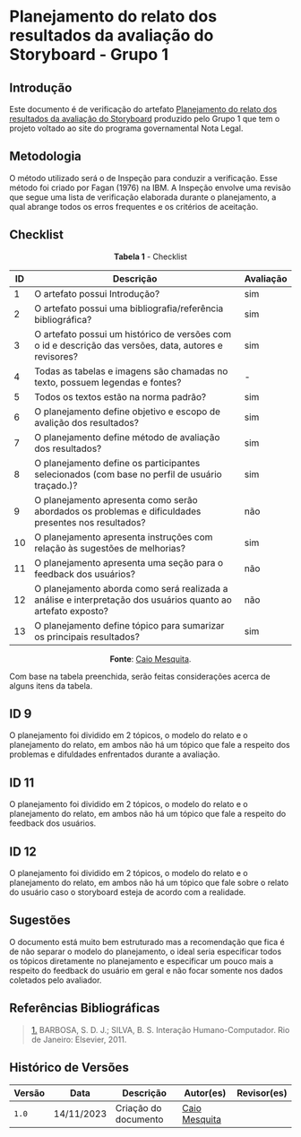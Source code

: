 # Planejamento do relato dos resultados da avaliação do Storyboard - Grupo 1

## Introdução

Este documento é de verificação do artefato [Planejamento do relato dos resultados da avaliação do Storyboard](https://interacao-humano-computador.github.io/2023.2-NotaLegal/design-avaliacao-desenvolvimento/planejamento-relato_storyboard/) produzido pelo Grupo 1 que tem o projeto voltado ao site do programa governamental Nota Legal.

## Metodologia

O método utilizado será o de Inspeção para conduzir a verificação. Esse método foi criado por Fagan (1976) na IBM. A Inspeção envolve uma revisão que segue uma lista de verificação elaborada durante o planejamento, a qual abrange todos os erros frequentes e os critérios de aceitação.


## Checklist

<Center>

**Tabela 1** - Checklist 

| ID  | Descrição | Avaliação |
| --- | ------------------------------------------------------------------------------------------------------ | --------- | 
| 1 | O artefato possui Introdução?| sim  |   
| 2 | O artefato possui uma bibliografia/referência bibliográfica?  |  sim |
| 3 | O artefato possui um histórico de versões com o id e descrição das versões, data, autores e revisores? |  sim |
| 4 | Todas as tabelas e imagens são chamadas no texto, possuem legendas e fontes? | - |
| 5 | Todos os textos estão na norma padrão? |  sim |
| 6 | O planejamento define objetivo e escopo de avalição dos resultados? | sim |
| 7 | O planejamento define método de avaliação dos resultados? | sim |
| 8 | O planejamento define os participantes  selecionados (com base no perfil de usuário traçado.)? | sim |
| 9 | O planejamento apresenta como serão abordados os problemas e dificuldades presentes nos resultados? | não |
| 10 |O planejamento apresenta instruções com relação às sugestões de melhorias? | sim |
| 11 | O planejamento apresenta uma seção para o feedback dos usuários? |  não |
| 12 | O planejamento aborda como será realizada a análise e interpretação dos usuários quanto ao artefato exposto? | não |
| 13 | O planejamento define tópico para sumarizar os principais resultados? | sim |

**Fonte**: [Caio Mesquita](https://github.com/Caiomesvie).

</Center>

Com base na tabela preenchida, serão feitas considerações acerca de alguns itens da tabela.

## ID 9
O planejamento foi dividido em 2 tópicos, o modelo do relato e o planejamento do relato, em ambos não há um tópico que fale a respeito dos problemas e difuldades enfrentados durante a avaliação.
## ID 11
O planejamento foi dividido em 2 tópicos, o modelo do relato e o planejamento do relato, em ambos não há um tópico que fale a respeito do feedback dos usuários.
## ID 12
O planejamento foi dividido em 2 tópicos, o modelo do relato e o planejamento do relato, em ambos não há um tópico que fale sobre o relato do usuário caso o storyboard esteja de acordo com a realidade.

## Sugestões
O documento está muito bem estruturado mas a recomendação que fica é de não separar o modelo do planejamento, o ideal seria especificar todos os tópicos diretamente no planejamento e especificar um pouco mais a respeito do feedback do usuário em geral e não focar somente nos dados coletados pelo avaliador.

## Referências Bibliográficas

> <a id="REF1" href="#anchor_1">1.</a> BARBOSA, S. D. J.; SILVA, B. S. Interação Humano-Computador. Rio de Janeiro: Elsevier, 2011.

## Histórico de Versões

| Versão | Data       | Descrição            | Autor(es)                                     | Revisor(es)                                          |
| ------ | ---------- | -------------------- | --------------------------------------------- | ---------------------------------------------------- |
| `1.0`  | 14/11/2023 | Criação do documento | [Caio Mesquita](https://github.com/Caiomesvie) |   | 
